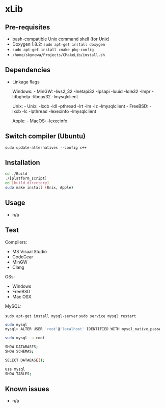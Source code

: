 # xLib

## Pre-requisites

- bash-compatible Unix command shell (for Unix)
- Doxygen 1.8.2: `sudo apt-get install doxygen`
- `sudo apt-get install cmake pkg-config`
- `/home/skynowa/Projects/CMakeLib/install.sh`

## Dependencies

- Linkage flags

    Windows:
        - MinGW: -lws2_32 -lnetapi32 -lpsapi -luuid -lole32 -lmpr -ldbghelp -libeay32 -lmysqlclient

    Unix:
        - Unix:    -lxcb -ldl -pthread -lrt -lm -lz -lmysqlclient
        - FreeBSD: -lxcb -lc -lpthread -lexecinfo -lmysqlclient

    Apple:
        - MacOS: -lexecinfo

## Switch compiler (Ubuntu)

`sudo update-alternatives --config c++`

## Installation

```bash
cd ./Build
./[platform_script]
cd [build_directory]
sudo make install (Unix, Apple)
```

## Usage

- n/a

## Test

Compilers:

- MS Visual Studio
- CodeGear
- MinGW
- Clang

OSs:

- Windows
- FreeBSD
- Mac OSX

MySQL:

`sudo apt-get install mysql-server`
`sudo service mysql restart`

```bash
sudo mysql
mysql> ALTER USER 'root'@'localhost' IDENTIFIED WITH mysql_native_password BY 'root';

sudo mysql -u root

SHOW DATABASES;
SHOW SCHEMAS;

SELECT DATABASE();

use mysql
SHOW TABLES;
```

## Known issues

- n/a
